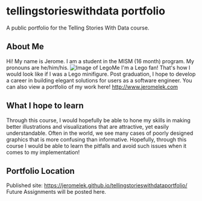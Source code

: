 # tellingstorieswithdata portfolio
A public portfolio for the Telling Stories With Data course.

## About Me
Hi! My name is Jerome. I am a student in the MISM (16 month) program. My pronouns are he/him/his. 
![Image of LegoMe](https://www.jeromelek.com/images/header-background.png)
I'm a Lego fan! That's how I would look like if I was a Lego minifigure. 
Post graduation, I hope to develop a career in building elegant solutions for users as a software engineer. 
You can also view a portfolio of my work here! http://www.jeromelek.com

## What I hope to learn
Through this course, I would hopefully be able to hone my skills in making better illustrations and visualizations that are attractive, yet easily understandable. Often in the world, we see many cases of poorly designed graphics that is more confusing than informative. Hopefully, through this course I would be able to learn the pitfalls and avoid such issues when it comes to my implementation!

## Portfolio Location
Published site: https://jeromelek.github.io/tellingstorieswithdataportfolio/
Future Assignments will be posted here.
